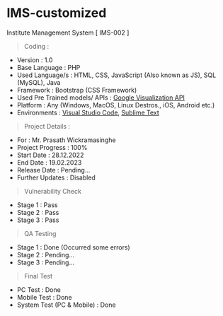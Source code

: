 # IMS-customized
Institute Management System
[ IMS-002 ]

> Coding :
- Version : 1.0
- Base Language : PHP
- Used Language/s : HTML, CSS, JavaScript (Also known as JS), SQL (MySQL), Java
- Framework : Bootstrap (CSS Framework)
- Used Pre Trained models/ APIs : [Google Visualization API](https://developers.google.com/chart/interactive/docs/reference)
- Platform : Any (Windows, MacOS, Linux Destros., iOS, Android etc.)
- Environments : [Visual Studio Code](https://code.visualstudio.com/download), [Sublime Text](https://www.sublimetext.com/)

> Project Details :
- For : Mr. Prasath Wickramasinghe
- Project Progress : 100%
- Start Date : 28.12.2022
- End Date : 19.02.2023
- Release Date : Pending...
- Further Updates : Disabled

> Vulnerability Check
- Stage 1 : Pass
- Stage 2 : Pass
- Stage 3 : Pass

> QA Testing
- Stage 1 : Done (Occurred some errors)
- Stage 2 : Pending...
- Stage 3 : Pending...

> Final Test
- PC Test : Done
- Mobile Test : Done
- System Test (PC & Mobile) : Done